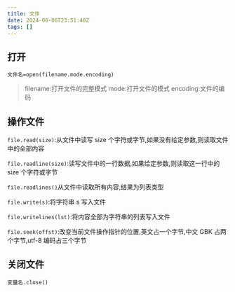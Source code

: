 ```yaml
---
title: 文件
date: 2024-06-06T23:51:40Z
tags: []
---
```


## 打开

`文件名=open(filename.mode.encoding)`

> filename:打开文件的完整模式
> mode:打开文件的模式
> encoding:文件的编码

## 操作文件

`file.read(size)`:从文件中读写 size 个字符或字节,如果没有给定参数,则读取文件中的全部内容

`file.readline(size)`:读写文件中的一行数据,如果给定参数,则读取这一行中的 size 个字符或字节

`file.readlines()`从文件中读取所有内容,结果为列表类型

`file.write(s)`:将字符串 s 写入文件

`file.writelines(lst)`:将内容全部为字符串的列表写入文件

`file.seek(offst)`:改变当前文件操作指针的位置,英文占一个字节,中文 GBK 占两个字节,utf-8 编码占三个字节

## 关闭文件

`变量名.close()`

‍

